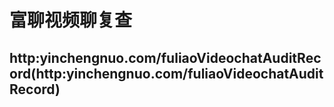 # 富聊视频聊复查
## http:yinchengnuo.com/fuliaoVideochatAuditRecord(http:yinchengnuo.com/fuliaoVideochatAuditRecord)